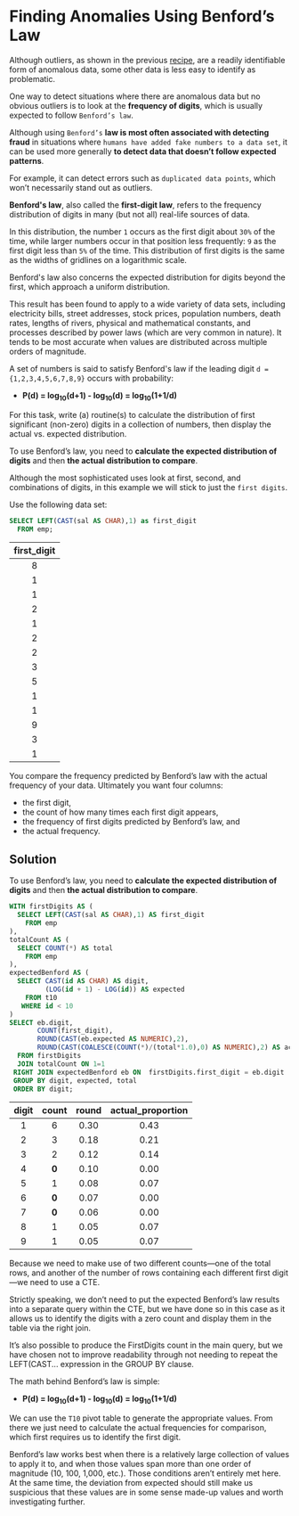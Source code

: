# Finding Anomalies Using Benford’s Law

Although outliers, as shown in the previous [recipe](./17_finding_outliers_using_median_absolute_deviation.md), are a readily identifiable form of anomalous data, some other data is less easy to identify as problematic.

One way to detect situations where there are anomalous data but no obvious outliers is to look at the **frequency of digits**, which is usually expected to follow `Benford’s law`.

Although using `Benford’s` **law is most often associated with detecting fraud** in situations where `humans have added fake numbers to a data set`, it can be used more generally **to detect data that doesn’t follow expected patterns**.

For example, it can detect errors such as `duplicated data points`, which won’t necessarily stand out as outliers.

**Benford's law**, also called the **first-digit law**, refers to the frequency distribution of digits in many (but not all) real-life sources of data.

In this distribution, the number `1` occurs as the first digit about `30%` of the time, while larger numbers occur in that position less frequently: `9` as the first digit less than `5%` of the time. This distribution of first digits is the same as the widths of gridlines on a logarithmic scale.

Benford's law also concerns the expected distribution for digits beyond the first, which approach a uniform distribution.

This result has been found to apply to a wide variety of data sets, including electricity bills, street addresses, stock prices, population numbers, death rates, lengths of rivers, physical and mathematical constants, and processes described by power laws (which are very common in nature). It tends to be most accurate when values are distributed across multiple orders of magnitude.


A set of numbers is said to satisfy Benford's law if the leading digit `d = {1,2,3,4,5,6,7,8,9}` occurs with probability:

- **P(d) = log<sub>10</sub>(d+1) - log<sub>10</sub>(d) = log<sub>10</sub>(1+1/d)**

For this task, write (a) routine(s) to calculate the distribution of first significant (non-zero) digits in a collection of numbers, then display the actual vs. expected distribution.

To use Benford’s law, you need to **calculate the expected distribution of digits** and then **the actual distribution to compare**.

Although the most sophisticated uses look at first, second, and combinations of digits, in this example we will stick to just the `first digits`.

Use the following data set:

```SQL
SELECT LEFT(CAST(sal AS CHAR),1) as first_digit
  FROM emp;
```

|first_digit|
|:---------:|
|8|
|1|
|1|
|2|
|1|
|2|
|2|
|3|
|5|
|1|
|1|
|9|
|3|
|1|

You compare the frequency predicted by Benford’s law with the actual frequency of your data. Ultimately you want four columns:

- the first digit,
- the count of how many times each first digit appears,
- the frequency of first digits predicted by Benford’s law, and
- the actual frequency.

## Solution

To use Benford’s law, you need to **calculate the expected distribution of digits** and then **the actual distribution to compare**.



```SQL
WITH firstDigits AS (
  SELECT LEFT(CAST(sal AS CHAR),1) AS first_digit
    FROM emp
),
totalCount AS (
  SELECT COUNT(*) AS total
    FROM emp
),
expectedBenford AS (
  SELECT CAST(id AS CHAR) AS digit,
         (LOG(id + 1) - LOG(id)) AS expected
    FROM t10
   WHERE id < 10
)
SELECT eb.digit,
       COUNT(first_digit),
       ROUND(CAST(eb.expected AS NUMERIC),2),
       ROUND(CAST(COALESCE(COUNT(*)/(total*1.0),0) AS NUMERIC),2) AS actual_proportion
  FROM firstDigits
  JOIN totalCount ON 1=1
 RIGHT JOIN expectedBenford eb ON  firstDigits.first_digit = eb.digit
 GROUP BY digit, expected, total
 ORDER BY digit;
```

|digit | count | round | actual_proportion|
|:----:|:-----:|:-----:|:----------------:|
|1     |     6 |  0.30 |              0.43|
|2     |     3 |  0.18 |              0.21|
|3     |     2 |  0.12 |              0.14|
|4     |     **0** |  0.10 |              0.00|
|5     |     1 |  0.08 |              0.07|
|6     |     **0** |  0.07 |              0.00|
|7     |     **0** |  0.06 |              0.00|
|8     |     1 |  0.05 |              0.07|
|9     |     1 |  0.05 |              0.07|

Because we need to make use of two different counts—one of the total rows, and another of the number of rows containing each different first digit—we need to use a CTE.

Strictly speaking, we don’t need to put the expected Benford’s law results into a separate query within the CTE, but we have done so in this case as it allows us to identify the digits with a zero count and display them in the table via the right join.

It’s also possible to produce the FirstDigits count in the main query, but we have chosen not to improve readability through not needing to repeat the LEFT(CAST... expression in the GROUP BY clause.

The math behind Benford’s law is simple:

- **P(d) = log<sub>10</sub>(d+1) - log<sub>10</sub>(d) = log<sub>10</sub>(1+1/d)**

We can use the `T10` pivot table to generate the appropriate values. From there we just need to calculate the actual frequencies for comparison, which first requires us to identify the first digit.

Benford’s law works best when there is a relatively large collection of values to apply it to, and when those values span more than one order of magnitude (10, 100, 1,000, etc.). Those conditions aren’t entirely met here. At the same time, the deviation from expected should still make us suspicious that these values are in some sense made-up values and worth investigating further.
